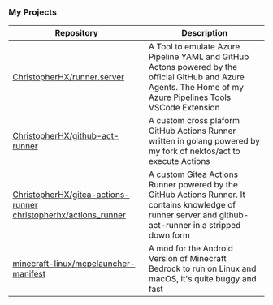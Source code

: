 ### My Projects

Repository|Description
---|---
[ChristopherHX/runner.server](https://github.com/ChristopherHX/runner.server)|A Tool to emulate Azure Pipeline YAML and GitHub Actons powered by the official GitHub and Azure Agents. The Home of my Azure Pipelines Tools VSCode Extension
[ChristopherHX/github-act-runner](https://github.com/ChristopherHX/github-act-runner)|A custom cross plaform GitHub Actions Runner written in golang powered by my fork of nektos/act to execute Actions
[ChristopherHX/gitea-actions-runner](https://github.com/ChristopherHX/github-act-runner) [christopherhx/actions_runner](https://gitea.com/christopherhx/actions_runner)|A custom Gitea Actions Runner powered by the GitHub Actions Runner. It contains knowledge of runner.server and github-act-runner in a stripped down form
[minecraft-linux/mcpelauncher-manifest](https://github.com/minecraft-linux/mcpelauncher-manifest)|A mod for the Android Version of Minecraft Bedrock to run on Linux and macOS, it's quite buggy and fast
